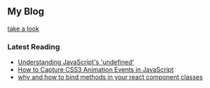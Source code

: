 ## My Blog

[take a look](https://github.com/Otobelikethee/blog/issues)

### Latest Reading

* [Understanding JavaScript's 'undefined'](https://javascriptweblog.wordpress.com/2010/08/16/understanding-undefined-and-preventing-referenceerrors/)
* [How to Capture CSS3 Animation Events in JavaScript](https://www.sitepoint.com/css3-animation-javascript-event-handlers/)
* [why and how to bind methods in your react component classes](http://reactkungfu.com/2015/07/why-and-how-to-bind-methods-in-your-react-component-classes/)

